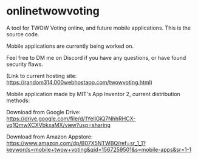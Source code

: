 # onlinetwowvoting
A tool for TWOW Voting online, and future mobile applications. This is the source code.

Mobile applications are currently being worked on.

Feel free to DM me on Discord if you have any questions, or have found security flaws.

(Link to current hosting site: https://random314.000webhostapp.com/twowvoting.html)


Mobile application made by MIT's App Inventor 2, current distribution methods:

Download from Google Drive: https://drive.google.com/file/d/1YellGiQ7NhhRHCX-yq1QmwXCXVbkxaMX/view?usp=sharing

Download from Amazon Appstore: https://www.amazon.com/dp/B07X5NTWBQ/ref=sr_1_1?keywords=mobile+twow+voting&qid=1567259501&s=mobile-apps&sr=1-1

